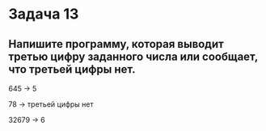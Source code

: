 # Задача 13 # 

## Напишите программу, которая выводит третью цифру заданного числа или сообщает, что третьей цифры нет. ##

645 -> 5

78 -> третьей цифры нет

32679 -> 6